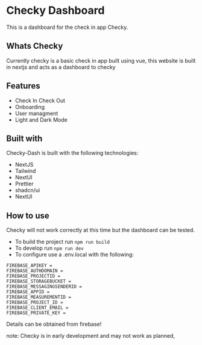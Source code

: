 # Checky Dashboard

This is a dashboard for the check in app Checky.

## Whats Checky
Currently checky is a basic check in app built using vue, this website is built in nextjs and acts as a dashboard to checky

## Features
- Check In Check Out
- Onboarding
- User managment
- Light and Dark Mode

## Built with
Checky-Dash is built with the following technologies:
- NextJS
- Tailwind
- NextUI
- Prettier
- shadcn/ui
- NextUI

## How to use
Checky will not work correctly at this time but the dashboard can be tested.
- To build the project run `npm run build`
- To develop run `npm run dev`
- To configure use a .env.local with the following:
```
FIREBASE_APIKEY =
FIREBASE_AUTHDOMAIN = 
FIREBASE_PROJECTID = 
FIREBASE_STORAGEBUCKET =
FIREBASE_MESSAGINGSENDERID = 
FIREBASE_APPID = 
FIREBASE_MEASUREMENTID =
FIREBASE_PROJECT_ID =
FIREBASE_CLIENT_EMAIL = 
FIREBASE_PRIVATE_KEY = 
```
Details can be obtained from firebase!


note: Checky is in early development and may not work as planned,
